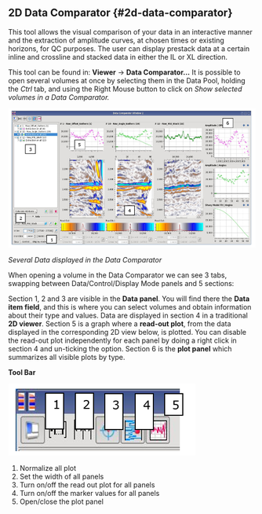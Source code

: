 ## 2D Data Comparator {#2d-data-comparator}

This tool allows the visual comparison of your data in an interactive manner and the extraction of amplitude curves, at chosen times or existing horizons, for QC purposes. The user can display prestack data at a certain inline and crossline and stacked data in either the IL or XL direction.

This tool can be found in: **Viewer** → **Data Comparator...** It is possible to open several volumes at once by selecting them in the Data Pool, holding the _Ctrl_ tab, and using the Right Mouse button to click on _Show selected volumes in a Data Comparator._

![](/assets/001_data_comparator.png)

_Several Data displayed in the Data Comparator_

When opening a volume in the Data Comparator we can see 3 tabs, swapping between Data/Control/Display Mode panels and 5 sections:

Section 1, 2 and 3 are visible in the **Data panel**. You will find there the **Data item field**, and this is where you can select volumes and obtain information about their type and values. Data are displayed in section 4 in a traditional **2D viewer**. Section 5 is a graph where a **read-out plot**, from the data displayed in the corresponding 2D view below, is plotted. You can disable the read-out plot independently for each panel by doing a right click in section 4 and un-ticking the option. Section 6 is the **plot panel** which summarizes all visible plots by type.

**Tool Bar**

![](/assets/002_data_comparator.png)

1. Normalize all plot
2. Set the width of all panels
3. Turn on/off the read out plot for all panels
4. Turn on/off the marker values for all panels
5. Open/close the plot panel



